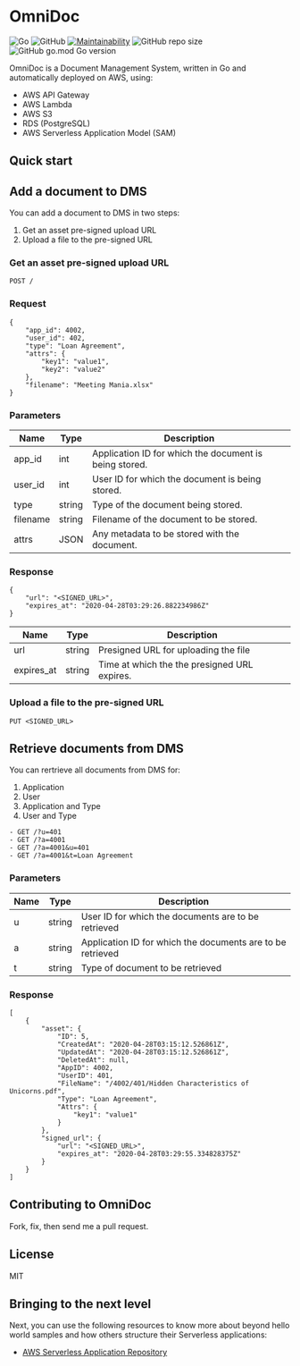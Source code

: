 # OmniDoc

![Go](https://github.com/nahankid/shortie/workflows/Go/badge.svg)
![GitHub](https://img.shields.io/github/license/nahankid/sho.rt)
[![Maintainability](https://api.codeclimate.com/v1/badges/eb06a36a6fcda7abc6f2/maintainability)](https://codeclimate.com/github/nahankid/sho.rt/maintainability)
![GitHub repo size](https://img.shields.io/github/repo-size/nahankid/sho.rt)
![GitHub go.mod Go version](https://img.shields.io/github/go-mod/go-version/nahankid/sho.rt)


OmniDoc is a Document Management System, written in Go and automatically deployed on AWS, using:

- AWS API Gateway
- AWS Lambda
- AWS S3
- RDS (PostgreSQL)
- AWS Serverless Application Model (SAM)


## Quick start

## **Add a document to DMS**

You can add a document to DMS in two steps:

1. Get an asset pre-signed upload URL
2. Upload a file to the pre-signed URL

### Get an asset pre-signed upload URL

```POST /``` 

### Request
```
{
	"app_id": 4002,
	"user_id": 402,
	"type": "Loan Agreement",
	"attrs": {
		"key1": "value1",
		"key2": "value2"
	},
	"filename": "Meeting Mania.xlsx"
}
```

### Parameters

| Name      | Type     | Description                                              |
| --------- | ---------| -------------------------------------------------------- | 
| app_id    | int      | Application ID for which the document is being stored.   | 
| user_id   | int      | User ID for which the document is being stored.          | 
| type      | string   | Type of the document being stored.                       | 
| filename  | string   | Filename of the document to be stored.                   | 
| attrs     | JSON     | Any metadata to be stored with the document.             | 


### Response

```
{
    "url": "<SIGNED_URL>",
    "expires_at": "2020-04-28T03:29:26.882234986Z"
}
```

| Name         | Type     | Description                                              |
| ------------ | ---------| -------------------------------------------------------- | 
| url          | string   | Presigned URL for uploading the file                     | 
| expires_at   | string   | Time at which the the presigned URL expires.             | 


### Upload a file to the pre-signed URL
``` PUT <SIGNED_URL> ```




## **Retrieve documents from DMS**

You can rertrieve all documents from DMS for:
1. Application
2. User
3. Application and Type
4. User and Type

```
- GET /?u=401
- GET /?a=4001 
- GET /?a=4001&u=401
- GET /?a=4001&t=Loan Agreement
```

### Parameters

| Name         | Type     | Description                                                 |
| ------------ | ---------| ----------------------------------------------------------- | 
| u            | string   | User ID for which the documents are to be retrieved         | 
| a            | string   | Application ID for which the documents are to be retrieved  | 
| t            | string   | Type of document to be retrieved                            | 


### Response

```
[
    {
        "asset": {
            "ID": 5,
            "CreatedAt": "2020-04-28T03:15:12.526861Z",
            "UpdatedAt": "2020-04-28T03:15:12.526861Z",
            "DeletedAt": null,
            "AppID": 4002,
            "UserID": 401,
            "FileName": "/4002/401/Hidden Characteristics of Unicorns.pdf",
            "Type": "Loan Agreement",
            "Attrs": {
                "key1": "value1"
            }
        },
        "signed_url": {
            "url": "<SIGNED_URL>",
            "expires_at": "2020-04-28T03:29:55.334828375Z"
        }
    }
]
```


## Contributing to OmniDoc

Fork, fix, then send me a pull request.


## License

MIT


## Bringing to the next level

Next, you can use the following resources to know more about beyond hello world samples and how others structure their Serverless applications:

* [AWS Serverless Application Repository](https://aws.amazon.com/serverless/serverlessrepo/)
